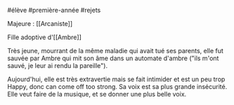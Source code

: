 #élève #première-année #rejets 

Majeure : [[Arcaniste]]

Fille adoptive d'[[Ambre]]

Très jeune, mourrant de la même maladie qui avait tué ses parents, elle fut sauvée par Ambre qui mit son âme dans un automate d'ambre ("ils m'ont sauvé, je leur ai rendu la pareille"). 

Aujourd'hui, elle est très extravertie mais se fait intimider et est un peu trop Happy, donc can come off too strong.
Sa voix est sa plus grande insécurité.
Elle veut faire de la musique, et se donner une plus belle voix.